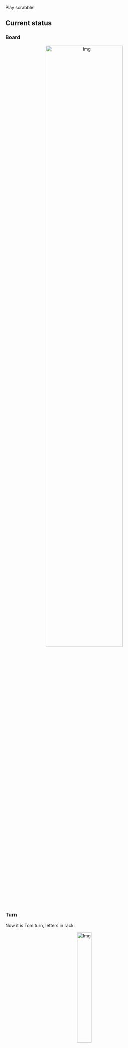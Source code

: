 
Play scrabble!
## Current status
### Board
<p align="center">
<img src="https://raw.githubusercontent.com/radosz99/radosz99/main/board.png" width=70% alt="Img"/>
    </p>
    
### Turn
Now it is Tom turn, letters in rack:
<p align="center">
<img src="https://raw.githubusercontent.com/radosz99/radosz99/main/rack.png" width=30% alt="Img"/>
</p>

### Game score
| Id | Player name | Points |
  | - | - | - |  
|0 | Tom | 56
|1 | Jerry | 30
## Make the move
Make the move and insert the letters by creating an [issue](https://github.com/radosz99/radosz99/issues/new?title=scrabble%7Cmove%7C7%3AA%3ARIDE&body=Just+push+%27Submit+new+issue%27+or+update+with+your+move.) according to the rules or...

## Possibly best moves  
Are you sure? :smiling_imp: :smiling_imp: :smiling_imp:
<details>
  <summary>Spoiler warning!</summary>
  
  | Id | Move | Issue link | Points |
  | - | - | - | - |  
|1| I:5:galvos | [scrabble&#124;move&#124;I:5:galvos](https://github.com/radosz99/radosz99/issues/new?title=scrabble%7Cmove%7CI%3A5%3Agalvos&body=Just+push+%27Submit+new+issue%27+or+update+with+your+move.) | 15 
|2| I:2:pongals | [scrabble&#124;move&#124;I:2:pongals](https://github.com/radosz99/radosz99/issues/new?title=scrabble%7Cmove%7CI%3A2%3Apongals&body=Just+push+%27Submit+new+issue%27+or+update+with+your+move.) | 15 
|3| J:6:goops | [scrabble&#124;move&#124;J:6:goops](https://github.com/radosz99/radosz99/issues/new?title=scrabble%7Cmove%7CJ%3A6%3Agoops&body=Just+push+%27Submit+new+issue%27+or+update+with+your+move.) | 14 
|4| K:7:uvas | [scrabble&#124;move&#124;K:7:uvas](https://github.com/radosz99/radosz99/issues/new?title=scrabble%7Cmove%7CK%3A7%3Auvas&body=Just+push+%27Submit+new+issue%27+or+update+with+your+move.) | 14 
|5| I:6:vlogs | [scrabble&#124;move&#124;I:6:vlogs](https://github.com/radosz99/radosz99/issues/new?title=scrabble%7Cmove%7CI%3A6%3Avlogs&body=Just+push+%27Submit+new+issue%27+or+update+with+your+move.) | 14 
|6| K:7:upgo | [scrabble&#124;move&#124;K:7:upgo](https://github.com/radosz99/radosz99/issues/new?title=scrabble%7Cmove%7CK%3A7%3Aupgo&body=Just+push+%27Submit+new+issue%27+or+update+with+your+move.) | 14 
|7| I:5:galvo | [scrabble&#124;move&#124;I:5:galvo](https://github.com/radosz99/radosz99/issues/new?title=scrabble%7Cmove%7CI%3A5%3Agalvo&body=Just+push+%27Submit+new+issue%27+or+update+with+your+move.) | 14 
|8| J:6:pongas | [scrabble&#124;move&#124;J:6:pongas](https://github.com/radosz99/radosz99/issues/new?title=scrabble%7Cmove%7CJ%3A6%3Apongas&body=Just+push+%27Submit+new+issue%27+or+update+with+your+move.) | 13 
|9| J:6:noops | [scrabble&#124;move&#124;J:6:noops](https://github.com/radosz99/radosz99/issues/new?title=scrabble%7Cmove%7CJ%3A6%3Anoops&body=Just+push+%27Submit+new+issue%27+or+update+with+your+move.) | 13 
|10| J:6:pongos | [scrabble&#124;move&#124;J:6:pongos](https://github.com/radosz99/radosz99/issues/new?title=scrabble%7Cmove%7CJ%3A6%3Apongos&body=Just+push+%27Submit+new+issue%27+or+update+with+your+move.) | 13 
</details>
    
## Latest moves

| Id | Type | Move / Letters to replace | Created words / New letters | Date | Points | Player | Who |
| - | - | - | - | - | - | - | - |
|3| INSERT | N:2:leeze | ['LEEZE'] | 11/26/2022, 17:40:09 | 14 | Jerry | [radosz99](github.com/radosz99) |
|2| INSERT | 5:K:jeez | ['JEEZ'] | 11/26/2022, 00:17:38 | 40 | Tom | [radosz99](github.com/radosz99) |
|1| INSERT | L:3:emend | ['EMEND'] | 11/25/2022, 23:52:03 | 16 | Jerry | [radosz99](github.com/radosz99) |
|0| INSERT | 7:H:aloud | ['ALOUD'] | 11/25/2022, 23:50:56 | 16 | Tom | [radosz99](github.com/radosz99) |